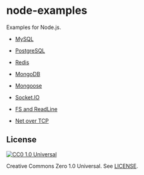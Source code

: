 # node-examples

Examples for Node.js.

- [MySQL](./mysql/README.md)

- [PostgreSQL](./postgresql/README.md)

- [Redis](./redis/README.md)

- [MongoDB](./mongodb/README.md)

- [Mongoose](./mongoose/README.md)

- [Socket.IO](./socket.io/README.md)

- [FS and ReadLine](./fs-readline/README.md)

- [Net over TCP](./net-tcp/README.md)

## License

[![CC0 1.0 Universal](http://i.creativecommons.org/p/zero/1.0/88x31.png)](http://creativecommons.org/publicdomain/zero/1.0/)

Creative Commons Zero 1.0 Universal. See [LICENSE](./LICENSE).
